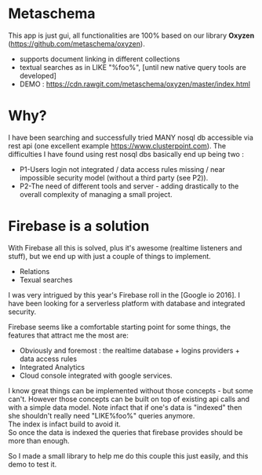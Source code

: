 # Metaschema

This app is just gui, all functionalities are 100% based on our library **Oxyzen** (https://github.com/metaschema/oxyzen).

- supports document linking in different collections
- textual searches as in LIKE "%foo%", [until new native query tools are developed]
- DEMO : https://cdn.rawgit.com/metaschema/oxyzen/master/index.html

# Why?

I have been searching and successfully tried MANY nosql db accessible via rest api (one excellent example https://www.clusterpoint.com).
The difficulties I have found using rest nosql dbs basically end up being two :
- P1-Users login not integrated / data access rules missing / near impossible security model (without a third party (see P2)).
- P2-The need of different tools and server - adding drastically to the overall complexity of managing a small project.

# Firebase is a solution

With Firebase all this is solved, plus it's awesome (realtime listeners and stuff), but we end up with just a couple of things to implement.
- Relations
- Texual searches

I was very intrigued by this year's Firebase roll in the [Google io 2016].
I have been looking for a serverless platform with database and integrated security.

Firebase seems like a comfortable starting point for some things, the features that attract me the most are:
- Obviously and foremost : the realtime database + logins providers + data access rules
- Integrated Analytics
- Cloud console integrated with google services.

I know great things can be implemented without those concepts - but some can't.
However those concepts can be built on top of existing api calls and with a simple data model.
Note infact that if one's data is "indexed" then she shouldn't really need "LIKE%foo%" queries anymore.  
The index is infact build to avoid it.  
So once the data is indexed the queries that firebase provides should be more than enough.

So I made a small library to help me do this couple this just easily, and this demo to test it.

